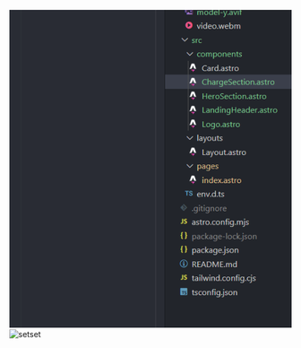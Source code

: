 ![Alt text](image.png)
![setset](https://file%252B.vscode-resource.vscode-cdn.net/d%253A/_SYNC/SyncT/web/tesla-landing/tidal-tower/public/model-y.avif?version%253D1686401623979)